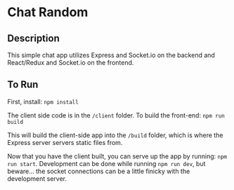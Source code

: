 # Chat Random

## Description

This simple chat app utilizes Express and Socket.io on the backend and React/Redux and Socket.io on the frontend.

## To Run

First, install: `npm install`

The client side code is in the `/client` folder. To build the front-end: `npm run build`

This will build the client-side app into the `/build` folder, which is where the Express server servers static files from.

Now that you have the client built, you can serve up the app by running: `npm run start`. Development can be done while running `npm run dev`, but beware... the socket connections can be a little finicky with the development server.
